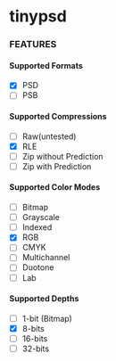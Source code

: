 # tinypsd

### FEATURES

#### Supported Formats

- [X] PSD
- [ ] PSB

#### Supported Compressions

- [ ] Raw(untested)
- [X] RLE
- [ ] Zip without Prediction
- [ ] Zip with Prediction

#### Supported Color Modes

- [ ] Bitmap
- [ ] Grayscale
- [ ] Indexed
- [X] RGB
- [ ] CMYK
- [ ] Multichannel
- [ ] Duotone
- [ ] Lab

#### Supported Depths

- [ ] 1-bit (Bitmap)
- [X] 8-bits
- [ ] 16-bits
- [ ] 32-bits
